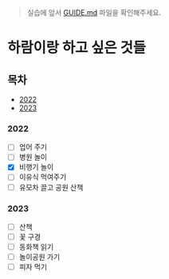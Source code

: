 > 실습에 앞서 [GUIDE.md](./GUIDE.md) 파일을 확인해주세요.

# 하람이랑 하고 싶은 것들

## 목차

- [2022](#2022)
- [2023](#2023)

### 2022

- [ ] 업어 주기
- [ ] 병원 놀이
- [x] 비행기 놀이
- [ ] 이유식 먹여주기
- [ ] 유모차 끌고 공원 산책

### 2023

- [ ] 산책
- [ ] 꽃 구경
- [ ] 동화책 읽기
- [ ] 놀이공원 가기
- [ ] 피자 먹기

